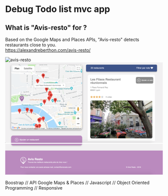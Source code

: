 # Debug Todo list mvc app

## What is "Avis-resto" for ?

Based on the Google Maps and Places APIs, "Avis-resto" detects restaurants close to you.
</br>https://alexandreberthon.com/avis-resto/

![avis-resto](img/screenshot1.png)
![avis-resto](img/screenshot2.png)
![avis-resto](img/screenshot3.png)

Boostrap // API Google Maps & Places // Javascript // Object Oriented Programming // Responsive
